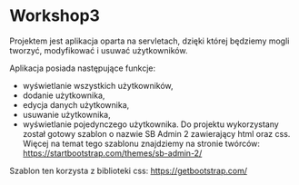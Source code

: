 # Workshop3

Projektem jest aplikacja oparta na servletach, dzięki której będziemy mogli tworzyć, modyfikować i usuwać użytkowników.

Aplikacja posiada następujące funkcje:

- wyświetlanie wszystkich użytkowników,
- dodanie użytkownika,
- edycja danych użytkownika,
- usuwanie użytkownika,
- wyświetlanie pojedynczego użytkownika.
Do projektu wykorzystany został gotowy szablon o nazwie SB Admin 2 zawierający html oraz css. Więcej na temat tego szablonu znajdziemy na stronie twórców: https://startbootstrap.com/themes/sb-admin-2/

Szablon ten korzysta z biblioteki css: https://getbootstrap.com/
